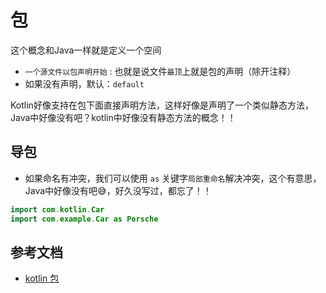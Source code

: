 # 包

这个概念和Java一样就是定义一个空间

- `一个源文件以包声明开始` : 也就是说文件`最顶`上就是包的声明（除开注释）
- 如果没有声明，默认：`default`

Kotlin好像支持在包下面直接声明方法，这样好像是声明了一个类似静态方法，Java中好像没有吧？kotlin中好像没有静态方法的概念！！

## 导包

- 如果命名有冲突，我们可以使用 `as` 关键字`局部重命名`解决冲突，这个有意思，Java中好像没有吧😅，好久没写过，都忘了！！

```java
import com.kotlin.Car
import com.example.Car as Porsche
```

## 参考文档

- [kotlin 包](https://huanglizhuo.gitbooks.io/kotlin-in-chinese/content/Basics/Packages.html)